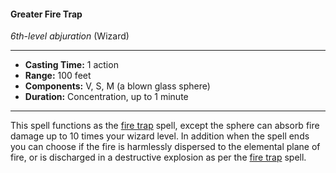 #### Greater Fire Trap
*6th-level abjuration* (Wizard)
___
- **Casting Time:** 1 action
- **Range:** 100 feet
- **Components:** V, S, M (a blown glass sphere)
- **Duration:** Concentration, up to 1 minute
---
This spell functions as the [fire trap](/Magic/Spells/fire-trap.md) spell, except the sphere can absorb fire damage up to 10 times your wizard level. In addition when the spell ends you can choose if the fire is harmlessly dispersed to the elemental plane of fire, or is discharged in a destructive explosion as per the [fire trap](/Magic/Spells/fire-trap.md) spell.

